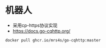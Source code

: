 
# 机器人


- 采用cp-https协议实现
- https://docs.go-cqhttp.org/

```bash
docker pull ghcr.io/mrs4s/go-cqhttp:master
```